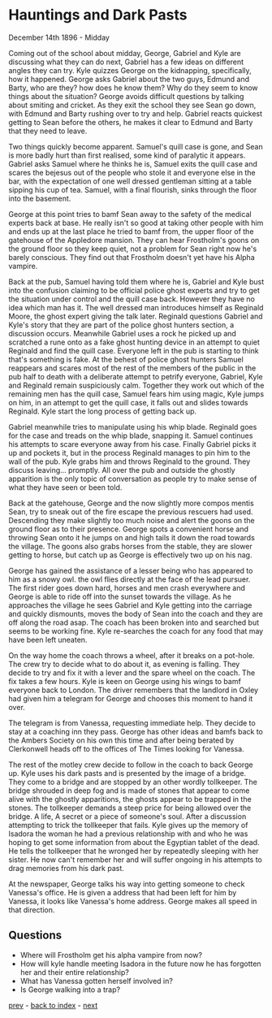 # Hauntings and Dark Pasts

December 14th 1896 - Midday

Coming out of the school about midday, George, Gabriel and Kyle are discussing what they can do next, Gabriel has a few ideas on different angles they can try. Kyle quizzes George on the kidnapping, specifically, how it happened. George asks Gabriel about the two guys, Edmund and Barty, who are they? how does he know them? Why do they seem to know things about the situation? George avoids difficult questions by talking about smiting and cricket. As they exit the school they see Sean go down, with Edmund and Barty rushing over to try and help. Gabriel reacts quickest getting to Sean before the others, he makes it clear to Edmund and Barty that they need to leave.

Two things quickly become apparent. Samuel's quill case is gone, and Sean is more badly hurt than first realised, some kind of paralytic it appears. Gabriel asks Samuel where he thinks he is, Samuel exits the quill case and scares the bejesus out of the people who stole it and everyone else in the bar, with the expectation of one well dressed gentleman sitting at a table sipping his cup of tea. Samuel, with a final flourish, sinks through the floor into the basement.

George at this point tries to bamf Sean away to the safety of the medical experts back at base. He really isn't so good at taking other people with him and ends up at the last place he tried to bamf from, the upper floor of the gatehouse of the Appledore mansion. They can hear Frostholm's goons on the ground floor so they keep quiet, not a problem for Sean right now he's barely conscious. They find out that Frostholm doesn't yet have his Alpha vampire.

Back at the pub, Samuel having told them where he is, Gabriel and Kyle bust into the confusion claiming to be official police ghost experts and try to get the situation under control and the quill case back. However they have no idea which man has it. The well dressed man introduces himself as Reginald Moore, the ghost expert giving the talk later. Reginald questions Gabriel and Kyle's story that they are part of the police ghost hunters section, a discussion occurs. Meanwhile Gabriel uses a rock he picked up and scratched a rune onto as a fake ghost hunting device in an attempt to quiet Reginald and find the quill case. Everyone left in the pub is starting to think that's something is fake. At the behest of police ghost hunters Samuel reappears and scares most of the rest of the members of the public in the pub half to death with a deliberate attempt to petrify everyone, Gabriel, Kyle and Reginald remain suspiciously calm. Together they work out which of the remaining men has the quill case, Samuel fears him using magic, Kyle jumps on him, in an attempt to get the quill case, it falls out and slides towards Reginald. Kyle start the long process of getting back up.

Gabriel meanwhile tries to manipulate using his whip blade. Reginald goes for the case and treads on the whip blade, snapping it. Samuel continues his attempts to scare everyone away from his case. Finally Gabriel picks it up and pockets it, but in the process Reginald manages to pin him to the wall of the pub. Kyle grabs him and throws Reginald to the ground. They discuss leaving... promptly. All over the pub and outside the ghostly apparition is the only topic of conversation as people try to make sense of what they have seen or been told.

Back at the gatehouse, George and the now slightly more compos mentis Sean, try to sneak out of the fire escape the previous rescuers had used. Descending they make slightly too much noise and alert the goons on the ground floor as to their presence. George spots a convenient horse and throwing Sean onto it he jumps on and high tails it down the road towards the village. The goons also grabs horses from the stable, they are slower getting to horse, but catch up as George is effectively two up on his nag.

George has gained the assistance of a lesser being who has appeared to him as a snowy owl. the owl flies directly at the face of the lead pursuer. The first rider goes down hard, horses and men crash everywhere and George is able to ride off into the sunset towards the village. As he approaches the village he sees Gabriel and Kyle getting into the carriage and quickly dismounts, moves the body of Sean into the coach and they are off along the road asap. The coach has been broken into and searched but seems to be working fine. Kyle re-searches the coach for any food that may have been left uneaten.

On the way home the coach throws a wheel, after it breaks on a pot-hole. The crew try to decide what to do about it, as evening is falling. They decide to try and fix it with a lever and the spare wheel on the coach. The fix takes a few hours. Kyle is keen on George using his wings to bamf everyone back to London. The driver remembers that the landlord in Oxley had given him a telegram for George and chooses this moment to hand it over.

The telegram is from Vanessa, requesting immediate help. They decide to stay at a coaching inn they pass. George has other ideas and bamfs back to the Ambers Society on his own this time and after being berated by Clerkonwell heads off to the offices of The Times looking for Vanessa.

The rest of the motley crew decide to follow in the coach to back George up. Kyle uses his dark pasts and is presented by the image of a bridge. They come to a bridge and are stopped by an other wordly tollkeeper. The bridge shrouded in deep fog and is made of stones that appear to come alive with the ghostly apparitions, the ghosts appear to be trapped in the stones. The tollkeeper demands a steep price for being allowed over the bridge. A life, A secret or a piece of someone's soul. After a discussion attempting to trick the tollkeeper that fails. Kyle gives up the memory of Isadora the woman he had a previous relationship with and who he was hoping to get some information from about the Egyptian tablet of the dead. He tells the tollkeeper that he wronged her by repeatedly sleeping with her sister. He now can't remember her and will suffer ongoing in his attempts to drag memories from his dark past.

At the newspaper, George talks his way into getting someone to check Vanessa's office. He is given a address that had been left for him by Vanessa, it looks like Vanessa's home address. George makes all speed in that direction.

## Questions
* Where will Frostholm get his alpha vampire from now?
* How will kyle handle meeting Isadora in the future now he has forgotten her and their entire relationship?
* What has Vanessa gotten herself involved in?
* Is George walking into a trap?

[prev](part-011) - [back to index](index) - [next](part-013)
